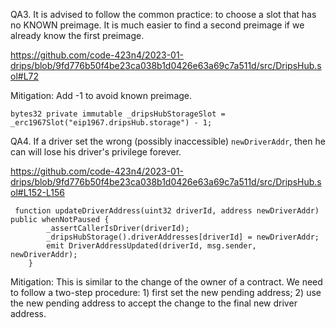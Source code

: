 QA3. It is advised to follow the common practice: to choose a slot that has no KNOWN preimage. It is much easier to find a second preimage if we already know the first preimage. 
 
https://github.com/code-423n4/2023-01-drips/blob/9fd776b50f4be23ca038b1d0426e63a69c7a511d/src/DripsHub.sol#L72

Mitigation: 
Add -1 to avoid known preimage. 

```
bytes32 private immutable _dripsHubStorageSlot = _erc1967Slot("eip1967.dripsHub.storage") - 1;
```

QA4. If a driver set the wrong (possibly inaccessible) ``newDriverAddr``, then he can will lose his driver's privilege forever. 

https://github.com/code-423n4/2023-01-drips/blob/9fd776b50f4be23ca038b1d0426e63a69c7a511d/src/DripsHub.sol#L152-L156
```
 function updateDriverAddress(uint32 driverId, address newDriverAddr) public whenNotPaused {
        _assertCallerIsDriver(driverId);
        _dripsHubStorage().driverAddresses[driverId] = newDriverAddr;
        emit DriverAddressUpdated(driverId, msg.sender, newDriverAddr);
    }
```

Mitigation: This is similar to the change of the owner of a contract. We need to  follow a two-step procedure: 1) first set the new pending address; 2) use the new pending address to accept the change to the final new driver address. 
